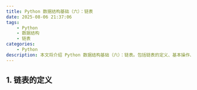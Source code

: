 ```yaml
---
title: Python 数据结构基础（六）：链表
date: 2025-08-06 21:37:06
tags:
    - Python
    - 数据结构
    - 链表
categories:
    - Python
description: 本文将介绍 Python 数据结构基础（六）：链表。包括链表的定义、基本操作、以及链表的应用。
---
```


## 1. 链表的定义

